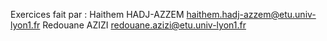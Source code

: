 Exercices fait par :
Haithem HADJ-AZZEM haithem.hadj-azzem@etu.univ-lyon1.fr
Redouane AZIZI redouane.azizi@etu.univ-lyon1.fr
